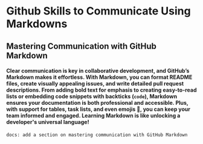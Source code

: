 # Github Skills to Communicate Using Markdowns #
## Mastering Communication with GitHub Markdown ##  
#### Clear communication is key in collaborative development, and GitHub’s Markdown makes it effortless. With Markdown, you can format README files, create visually appealing issues, and write detailed pull request descriptions. From adding __bold text__ for emphasis to creating easy-to-read lists or embedding code snippets with backticks (`code`), Markdown ensures your documentation is both professional and accessible. Plus, with support for tables, task lists, and even emojis 🎉, you can keep your team informed and engaged. Learning Markdown is like unlocking a developer's universal language! ####


`docs: add a section on mastering communication with GitHub Markdown`

